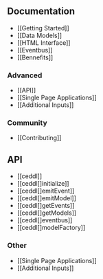 ## Documentation

* [[Getting Started]]
* [[Data Models]]
* [[HTML Interface]]
* [[Eventbus]]
* [[Bennefits]]

### Advanced

* [[API]]
* [[Single Page Applications]]
* [[Additional Inputs]]

### Community

* [[Contributing]]

## API

* [[ceddl]]
* [[ceddl[]initialize]]
* [[ceddl[]emitEvent]]
* [[ceddl[]emitModel]]
* [[ceddl[]getEvents]]
* [[ceddl[]getModels]]
* [[ceddl[]eventbus]]
* [[ceddl[]modelFactory]]

### Other

* [[Single Page Applications]]
* [[Additional Inputs]]
